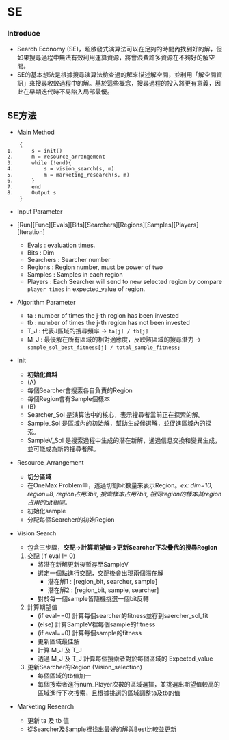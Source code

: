 # SE

### Introduce
- Search Economy (SE)，超啟發式演算法可以在足夠的時間內找到好的解，但如果搜尋過程中無法有效利用運算資源，將會浪費許多資源在不夠好的解空間。
- SE的基本想法是根據搜尋演算法檢查過的解來描述解空間，並利用「解空間資訊」來搜尋收斂過程中的解。基於這些概念，搜尋過程的投入將更有意義，因此在早期迭代時不易陷入局部最優。


## SE方法
- Main Method
```
    {
1.      s = init()
2.      m = resource_arrangement
3.      while (!end){
4.          s = vision_search(s, m)
5.          m = marketing_research(s, m)
6.      }
7.      end
8.      Output s
    }

```

- Input Parameter 
- [Run][Func][Evals][Bits][Searchers][Regions][Samples][Players][Iteration]
    - Evals : evaluation times.
    - Bits : Dim
    - Searchers : Searcher number
    - Regions : Region number, must be power of two
    - Samples : Samples in each region
    - Players : Each Searcher will send to new selected region by compare `player times` in expected_value of region.

- Algorithm Parameter
    - ta : number of times the j-th region has been invested
    - tb : number of times the j-th region has not been invested
    - T_J : 代表J區域的搜尋頻率 -> `ta[j] / tb[j]`
    - M_J : 最優解在所有區域的相對適應度，反映該區域的搜尋潛力 -> `sample_sol_best_fitness[j] / total_sample_fitness;`

- Init
    - **初始化資料**
    - (A)
    - 每個Searcher會搜索各自負責的Region
    - 每個Region會有Sample個樣本
    - (B)
    - Searcher_Sol 是演算法中的核心，表示搜尋者當前正在探索的解。
    - Sample_Sol   是區域內的初始解，幫助生成候選解，並促進區域內的探索。
    - SampleV_Sol  是搜索過程中生成的潛在新解，通過信息交換和變異生成，並可能成為新的搜尋者解。
- Resource_Arrangement
    - **切分區域**
    - 在OneMax Problem中，透過切割bit數量來表示Region。*ex: dim=10, region=8, region占用3bit, 搜索樣本占用7bit, 相同region的樣本其region占用的bit相同。*
    - 初始化sample
    - 分配每個Searcher的初始Region
- Vision Search
    - 包含三步驟，**交配->計算期望值->更新Searcher下次疊代的搜尋Region**
    1. 交配 (if eval != 0)
        - 將潛在新解更新後暫存至SampleV
        - 選定一個點進行交配，交配後會出現兩個潛在解
            - 潛在解1 : [region_bit, searcher,   sample]
            - 潛在解2 : [region_bit,   sample, searcher]
        - 對於每一個sample皆隨機挑選一個bit反轉
    2. 計算期望值
        - (if eval==0) 計算每個searcher的fitness並存到saercher_sol_fit 
        - (else) 計算SampleV裡每個sample的fitness
        - (if eval==0) 計算每個sample的fitness
        - 更新區域最佳解
        - 計算 M_J 及 T_J
        - 透過 M_J 及 T_J 計算每個搜索者對於每個區域的 Expected_value
    3. 更新Searcher的Region (Vision_selection)
        - 每個區域的tb值加一
        - 每個搜索者進行num_Player次數的區域選擇，並挑選出期望值較高的區域進行下次搜索，且根據挑選的區域調整ta及tb的值
- Marketing Research
    - 更新 ta 及 tb 值
    - 從Searcher及Sample裡找出最好的解與Best比較並更新
